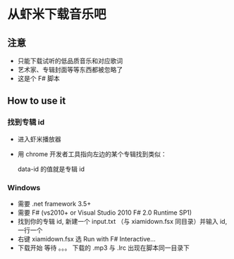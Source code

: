 从虾米下载音乐吧
=================

## 注意
- 只能下载试听的低品质音乐和对应歌词
- 艺术家、专辑封面等等东西都被忽略了
- 这是个 F# 脚本

## How to use it

### 找到专辑 id
- 进入虾米播放器
- 用 chrome 开发者工具指向左边的某个专辑找到类似：

	<div class="collect-item" data-id="********">
	
  data-id 的值就是专辑 id

### Windows
- 需要 .net framework 3.5+
- 需要 F# (vs2010+ or Visual Studio 2010 F# 2.0 Runtime SP1)
- 找到你的专辑 id, 新建一个 input.txt （与 xiamidown.fsx 同目录）并输入 id, 一行一个
- 右键 xiamidown.fsx 选 Run with F# Interactive...
- 下载开始 等待 。。。 下载的 .mp3 与 .lrc 出现在脚本同一目录下
